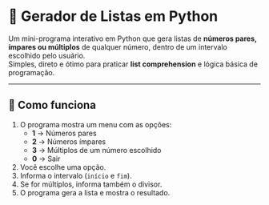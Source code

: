 # 🔢 Gerador de Listas em Python

Um mini-programa interativo em Python que gera listas de **números pares, ímpares ou múltiplos** de qualquer número, dentro de um intervalo escolhido pelo usuário.  
Simples, direto e ótimo para praticar **list comprehension** e lógica básica de programação.

---

## 🚀 Como funciona
1. O programa mostra um menu com as opções:
   - **1** → Números pares  
   - **2** → Números ímpares  
   - **3** → Múltiplos de um número escolhido  
   - **0** → Sair  
2. Você escolhe uma opção.  
3. Informa o intervalo (`início` e `fim`).  
4. Se for múltiplos, informa também o divisor.  
5. O programa gera a lista e mostra o resultado.
